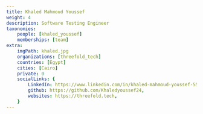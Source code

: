 ```yaml
---
title: Khaled Mahmoud Youssef
weight: 4
description: Software Testing Engineer
taxonomies:
    people: [khaled_youssef]
    memberships: [team]
extra:
    imgPath: khaled.jpg
    organizations: [threefold_tech]
    countries: [Egypt]
    cities: [Cairo]
    private: 0
    socialLinks: {
        LinkedIn: https://www.linkedin.com/in/khaled-mahmoud-youssef-555740180/,
        github: https://github.com/Khaledyoussef24,
        websites: https://threefold.tech,
    }
---
```


<!--

khaled is a passionate software test engineer with experience in software testing and automation using terratests , cypress and other technologies. And always curious to learn more.

--!?